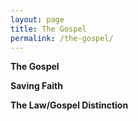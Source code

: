 ```yaml
---
layout: page
title: The Gospel
permalink: /the-gospel/
---
```


**The Gospel**

**Saving Faith**

**The Law/Gospel Distinction**
